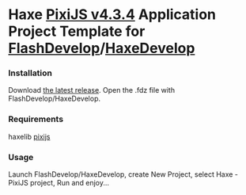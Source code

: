 Haxe [PixiJS v4.3.4](https://github.com/pixijs/pixi-haxe) Application Project Template for [FlashDevelop](http://www.flashdevelop.org)/[HaxeDevelop](http://www.haxedevelop.org/)
========================

### Installation

Download [the latest release](https://github.com/SlavaRa/haxe-pixijs-fd-project/releases). Open the .fdz file with FlashDevelop/HaxeDevelop.
	
### Requirements 

haxelib [pixijs](http://lib.haxe.org/p/pixijs/)

### Usage 

Launch FlashDevelop/HaxeDevelop, create New Project, select Haxe - PixiJS project, Run and enjoy...
